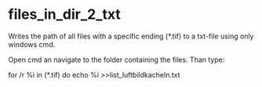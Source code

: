 # files_in_dir_2_txt
Writes the path of all files with a specific ending (*.tif) to a txt-file using only windows cmd.

Open cmd an navigate to the folder containing the files. Than type:


for /r %i in (*.tif) do echo %i >>list_luftbildkacheln.txt
